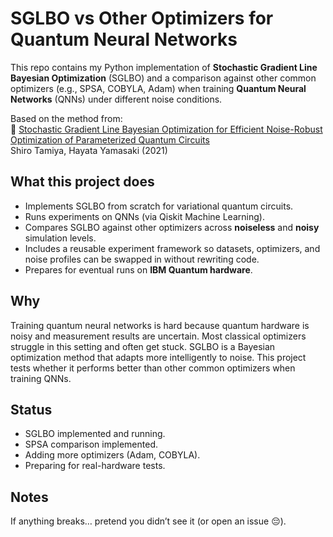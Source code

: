 # SGLBO vs Other Optimizers for Quantum Neural Networks

This repo contains my Python implementation of **Stochastic Gradient Line Bayesian Optimization** (SGLBO) and a comparison against other common optimizers (e.g., SPSA, COBYLA, Adam) when training **Quantum Neural Networks** (QNNs) under different noise conditions.

Based on the method from:  
📄 [Stochastic Gradient Line Bayesian Optimization for Efficient Noise-Robust Optimization of Parameterized Quantum Circuits](https://arxiv.org/abs/2111.07952)  
Shiro Tamiya, Hayata Yamasaki (2021)

## What this project does

- Implements SGLBO from scratch for variational quantum circuits.
- Runs experiments on QNNs (via Qiskit Machine Learning).
- Compares SGLBO against other optimizers across **noiseless** and **noisy** simulation levels.
- Includes a reusable experiment framework so datasets, optimizers, and noise profiles can be swapped in without rewriting code.
- Prepares for eventual runs on **IBM Quantum hardware**.

## Why

Training quantum neural networks is hard because quantum hardware is noisy and measurement results are uncertain. Most classical optimizers struggle in this setting and often get stuck. SGLBO is a Bayesian optimization method that adapts more intelligently to noise. This project tests whether it performs better than other common optimizers when training QNNs.

## Status

- SGLBO implemented and running.
- SPSA comparison implemented.
- Adding more optimizers (Adam, COBYLA).
- Preparing for real-hardware tests.

## Notes

If anything breaks… pretend you didn’t see it (or open an issue 😔).